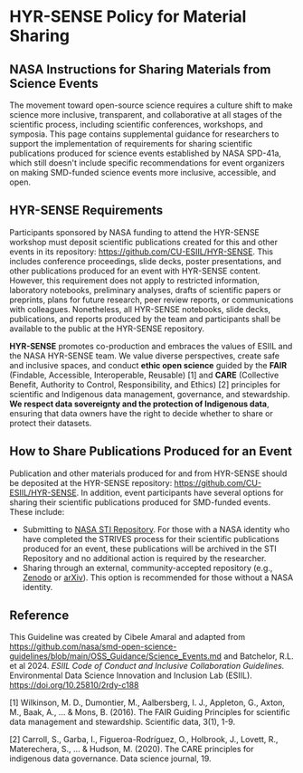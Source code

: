 # HYR-SENSE Policy for Material Sharing

## NASA Instructions for Sharing Materials from Science Events
The movement toward open-source science requires a culture shift to make science more inclusive, transparent, and collaborative at all stages of the scientific process, including scientific conferences, workshops, and symposia. This page contains supplemental guidance for researchers to support the implementation of requirements for sharing scientific publications produced for science events established by NASA SPD-41a, which still doesn't include specific recommendations for event organizers on making SMD-funded science events more inclusive, accessible, and open.

## HYR-SENSE Requirements 
Participants sponsored by NASA funding to attend the HYR-SENSE workshop must deposit scientific publications created for this and other events in its repository: https://github.com/CU-ESIIL/HYR-SENSE. This includes conference proceedings, slide decks, poster presentations, and other publications produced for an event with HYR-SENSE content. However, this requirement does not apply to restricted information, laboratory notebooks, preliminary analyses, drafts of scientific papers or preprints, plans for future research, peer review reports, or communications with colleagues. Nonetheless, all HYR-SENSE notebooks, slide decks, publications, and reports produced by the team and participants shall be available to the public at the HYR-SENSE repository.

**HYR-SENSE** promotes co-production and embraces the values of ESIIL and the NASA HYR-SENSE team. We value diverse perspectives, create safe and inclusive spaces, and conduct **ethic open science** guided by the **FAIR** (Findable, Accessible, Interoperable, Reusable) [1] and **CARE** (Collective Benefit, Authority to Control, Responsibility, and Ethics) [2] principles for scientific and Indigenous data management, governance, and stewardship. **We respect data sovereignty and the protection of Indigenous data**, ensuring that data owners have the right to decide whether to share or protect their datasets.

## How to Share Publications Produced for an Event
Publication and other materials produced for and from HYR-SENSE should be deposited at the HYR-SENSE repository: https://github.com/CU-ESIIL/HYR-SENSE. In addition, event participants have several options for sharing their scientific publications produced for SMD-funded events. These include:
* Submitting to [NASA STI Repository](https://ntrs.nasa.gov/). For those with a NASA identity who have completed the STRIVES process for their scientific publications produced for an event, these publications will be archived in the STI Repository and no additional action is required by the researcher.
* Sharing through an external, community-accepted repository (e.g., [Zenodo](https://zenodo.org/) or [arXiv](https://arxiv.org/)). This option is recommended for those without a NASA identity.

## Reference
This Guideline was created by Cibele Amaral and adapted from https://github.com/nasa/smd-open-science-guidelines/blob/main/OSS_Guidance/Science_Events.md and Batchelor, R.L. et al 2024. *ESIIL Code of Conduct and Inclusive Collaboration Guidelines.* Environmental Data Science Innovation and Inclusion Lab (ESIIL). https://doi.org/10.25810/2rdy-c188

[1] Wilkinson, M. D., Dumontier, M., Aalbersberg, I. J., Appleton, G., Axton, M., Baak, A., ... & Mons, B. (2016). The FAIR Guiding Principles for scientific data management and stewardship. Scientific data, 3(1), 1-9.

[2] Carroll, S., Garba, I., Figueroa-Rodríguez, O., Holbrook, J., Lovett, R., Materechera, S., ... & Hudson, M. (2020). The CARE principles for indigenous data governance. Data science journal, 19.
